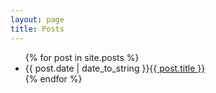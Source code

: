 ```yaml
---
layout: page
title: Posts
---
```


<ul>
  {% for post in site.posts %}
    <li>
      <span class="post-date">{{ post.date | date_to_string }}</span><a href="{{ post.url }}">{{ post.title }}</a>
    </li>
  {% endfor %}
</ul>